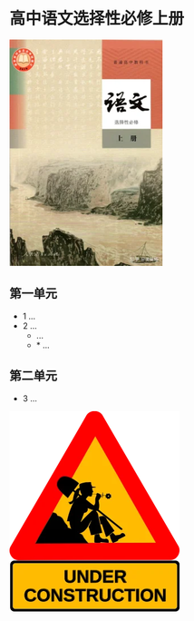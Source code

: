 # 高中语文选择性必修上册

![高中语文选择性必修上册 >](../../assets/images/book3_small.webp)

## 第一单元

- 1 ...
- 2 ...
  - ...
  - \* ...

## 第二单元

- 3 ...

![construction ><](../../assets/images/under_construction.webp)
